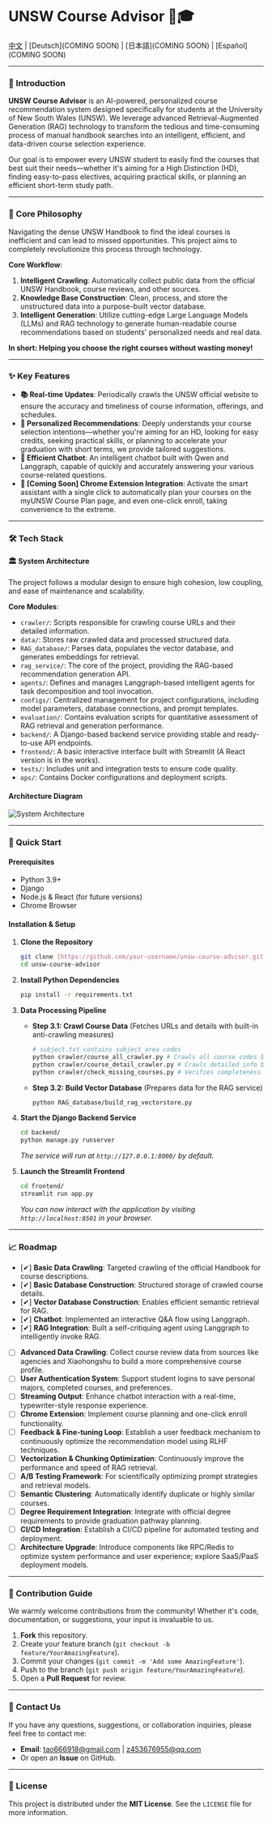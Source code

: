 # UNSW Course Advisor 🤖🎓

[中文](./README.md) | [Deutsch](COMING SOON) | [日本語](COMING SOON) | [Español](COMING SOON)

---

### 🌟 Introduction
**UNSW Course Advisor** is an AI-powered, personalized course recommendation system designed specifically for students at the University of New South Wales (UNSW). We leverage advanced Retrieval-Augmented Generation (RAG) technology to transform the tedious and time-consuming process of manual handbook searches into an intelligent, efficient, and data-driven course selection experience.

Our goal is to empower every UNSW student to easily find the courses that best suit their needs—whether it's aiming for a High Distinction (HD), finding easy-to-pass electives, acquiring practical skills, or planning an efficient short-term study path.

---

### 🎯 Core Philosophy
Navigating the dense UNSW Handbook to find the ideal courses is inefficient and can lead to missed opportunities. This project aims to completely revolutionize this process through technology.

**Core Workflow**:
1.  **Intelligent Crawling**: Automatically collect public data from the official UNSW Handbook, course reviews, and other sources.
2.  **Knowledge Base Construction**: Clean, process, and store the unstructured data into a purpose-built vector database.
3.  **Intelligent Generation**: Utilize cutting-edge Large Language Models (LLMs) and RAG technology to generate human-readable course recommendations based on students' personalized needs and real data.

**In short: Helping you choose the right courses without wasting money!**

---

### ✨ Key Features
-   **📚 Real-time Updates**: Periodically crawls the UNSW official website to ensure the accuracy and timeliness of course information, offerings, and schedules.
-   **🧠 Personalized Recommendations**: Deeply understands your course selection intentions—whether you're aiming for an HD, looking for easy credits, seeking practical skills, or planning to accelerate your graduation with short terms, we provide tailored suggestions.
-   **🤖 Efficient Chatbot**: An intelligent chatbot built with Qwen and Langgraph, capable of quickly and accurately answering your various course-related questions.
-   **🔌 [Coming Soon] Chrome Extension Integration**: Activate the smart assistant with a single click to automatically plan your courses on the myUNSW Course Plan page, and even one-click enroll, taking convenience to the extreme.

---

### 🛠️ Tech Stack
#### 🏛️ System Architecture
The project follows a modular design to ensure high cohesion, low coupling, and ease of maintenance and scalability.

**Core Modules**:
-   `crawler/`: Scripts responsible for crawling course URLs and their detailed information.
-   `data/`: Stores raw crawled data and processed structured data.
-   `RAG_database/`: Parses data, populates the vector database, and generates embeddings for retrieval.
-   `rag_service/`: The core of the project, providing the RAG-based recommendation generation API.
-   `agents/`: Defines and manages Langgraph-based intelligent agents for task decomposition and tool invocation.
-   `configs/`: Centralized management for project configurations, including model parameters, database connections, and prompt templates.
-   `evaluation/`: Contains evaluation scripts for quantitative assessment of RAG retrieval and generation performance.
-   `backend/`: A Django-based backend service providing stable and ready-to-use API endpoints.
-   `frontend/`: A basic interactive interface built with Streamlit (A React version is in the works).
-   `tests/`: Includes unit and integration tests to ensure code quality.
-   `ops/`: Contains Docker configurations and deployment scripts.

#### Architecture Diagram
![System Architecture](./structure.png)

---

### 🚀 Quick Start
#### Prerequisites
-   Python 3.9+
-   Django
-   Node.js & React (for future versions)
-   Chrome Browser

#### Installation & Setup
1.  **Clone the Repository**
    ```bash
    git clone [https://github.com/your-username/unsw-course-advisor.git](https://github.com/your-username/unsw-course-advisor.git)
    cd unsw-course-advisor
    ```

2.  **Install Python Dependencies**
    ```bash
    pip install -r requirements.txt
    ```

3.  **Data Processing Pipeline**
    * **Step 3.1: Crawl Course Data** (Fetches URLs and details with built-in anti-crawling measures)
        ```bash
        # subject.txt contains subject area codes
        python crawler/course_all_crawler.py # Crawls all course codes based on subject_code
        python crawler/course_detail_crawler.py # Crawls detailed info based on course codes
        python crawler/check_missing_courses.py # Verifies completeness and removes empty data
        ```
    * **Step 3.2: Build Vector Database** (Prepares data for the RAG service)
        ```bash
        python RAG_database/build_rag_vectorstore.py
        ```

4.  **Start the Django Backend Service**
    ```bash
    cd backend/
    python manage.py runserver
    ```
    *The service will run at `http://127.0.0.1:8000/` by default.*

5.  **Launch the Streamlit Frontend**
    ```bash
    cd frontend/
    streamlit run app.py
    ```
    *You can now interact with the application by visiting `http://localhost:8501` in your browser.*

---

### 📈 Roadmap
-   [✔] **Basic Data Crawling**: Targeted crawling of the official Handbook for course descriptions.
-   [✔] **Basic Database Construction**: Structured storage of crawled course details.
-   [✔] **Vector Database Construction**: Enables efficient semantic retrieval for RAG.
-   [✔] **Chatbot**: Implemented an interactive Q&A flow using Langgraph.
-   [✔] **RAG Integration**: Built a self-critiquing agent using Langgraph to intelligently invoke RAG.
-   [ ] **Advanced Data Crawling**: Collect course review data from sources like agencies and Xiaohongshu to build a more comprehensive course profile.
-   [ ] **User Authentication System**: Support student logins to save personal majors, completed courses, and preferences.
-   [ ] **Streaming Output**: Enhance chatbot interaction with a real-time, typewriter-style response experience.
-   [ ] **Chrome Extension**: Implement course planning and one-click enroll functionality.
-   [ ] **Feedback & Fine-tuning Loop**: Establish a user feedback mechanism to continuously optimize the recommendation model using RLHF techniques.
-   [ ] **Vectorization & Chunking Optimization**: Continuously improve the performance and speed of RAG retrieval.
-   [ ] **A/B Testing Framework**: For scientifically optimizing prompt strategies and retrieval models.
-   [ ] **Semantic Clustering**: Automatically identify duplicate or highly similar courses.
-   [ ] **Degree Requirement Integration**: Integrate with official degree requirements to provide graduation pathway planning.
-   [ ] **CI/CD Integration**: Establish a CI/CD pipeline for automated testing and deployment.
-   [ ] **Architecture Upgrade**: Introduce components like RPC/Redis to optimize system performance and user experience; explore SaaS/PaaS deployment models.

---

### 🤝 Contribution Guide
We warmly welcome contributions from the community! Whether it's code, documentation, or suggestions, your input is invaluable to us.

1.  **Fork** this repository.
2.  Create your feature branch (`git checkout -b feature/YourAmazingFeature`).
3.  Commit your changes (`git commit -m 'Add some AmazingFeature'`).
4.  Push to the branch (`git push origin feature/YourAmazingFeature`).
5.  Open a **Pull Request** for review.

---

### 📧 Contact Us
If you have any questions, suggestions, or collaboration inquiries, please feel free to contact me:
-   **Email**: <tao666918@gmail.com> | <z453676955@qq.com>
-   Or open an **Issue** on GitHub.

---

### 📄 License
This project is distributed under the **MIT License**. See the `LICENSE` file for more information.